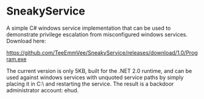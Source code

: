 # SneakyService
A simple C# windows service implementation that can be used to demonstrate privilege escalation from misconfigured windows services.  Download here:

https://github.com/TeeEmmVee/SneakyService/releases/download/1.0/Program.exe

The current version is only 5KB, built for the .NET 2.0 runtime, and can be used against windows services with unquoted service paths by simply placing it in C:\ and restarting the service. The result is a backdoor administrator account: ehud.
